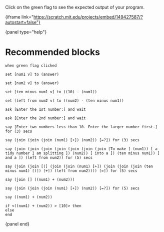 Click on the green flag to see the expected output of your program.

{iframe link="https://scratch.mit.edu/projects/embed/149427587/?autostart=false"}

{panel type="help"}

# Recommended blocks

```scratch:split:random
when green flag clicked
```

```scratch:split:random
set [num1 v] to (answer)

set [num2 v] to (answer)

set [ten minus num1 v] to ((10) - (num1))

set [left from num2 v] to ((num2) - (ten minus num1))
```

```scratch:split:random
ask [Enter the 1st number:] and wait

ask [Enter the 2nd number:] and wait
```

```scratch:split:random
say [Enter two numbers less than 10. Enter the larger number first.] for (3) secs

say (join (join (join (num1) [+]) (num2)) [=?]) for (3) secs

say (join (join (join (join (join (join (join [To make ] (num1)) [ a tidy number I am splitting ]) (num2)) [ into a ]) (ten minus num1)) [ and a ]) (left from num2)) for (5) secs

say (join (join [(] (join (join (num1) [+]) (join (join (join (ten minus num1) [)]) [+]) (left from num2)))) [=]) for (5) secs

say (join [] ((num1) + (num2)))

say (join (join (join (num1) [+]) (num2)) [=?]) for (5) secs

say ((num1) + (num2))
```

```scratch:split:random
if <((num1) + (num2)) > [10]> then
else
end
```

{panel end}
